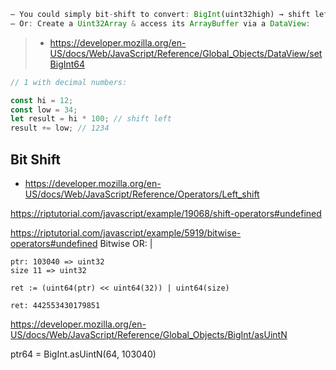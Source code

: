 

```javascript
– You could simply bit-shift to convert: BigInt(uint32high) → shift left 32 bits → add BigInt(uint32low)
– Or: Create a Uint32Array & access its ArrayBuffer via a DataView:
```
> - https://developer.mozilla.org/en-US/docs/Web/JavaScript/Reference/Global_Objects/DataView/setBigInt64


```javascript
// 1 with decimal numbers:

const hi = 12;
const low = 34;
let result = hi * 100; // shift left
result += low; // 1234
```

## Bit Shift

- https://developer.mozilla.org/en-US/docs/Web/JavaScript/Reference/Operators/Left_shift

https://riptutorial.com/javascript/example/19068/shift-operators#undefined

https://riptutorial.com/javascript/example/5919/bitwise-operators#undefined
Bitwise OR: |

```
ptr: 103040 => uint32
size 11 => uint32

ret := (uint64(ptr) << uint64(32)) | uint64(size)

ret: 442553430179851
```


https://developer.mozilla.org/en-US/docs/Web/JavaScript/Reference/Global_Objects/BigInt/asUintN

ptr64 = BigInt.asUintN(64, 103040)
